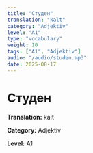 ```yaml
---
title: "Студен"
translation: "kalt"
category: "Adjektiv"
level: "A1"
type: "vocabulary"
weight: 10
tags: ["A1", "Adjektiv"]
audio: "/audio/studen.mp3"
date: 2025-08-17
---
```


# Студен

**Translation:** kalt

**Category:** Adjektiv

**Level:** A1

